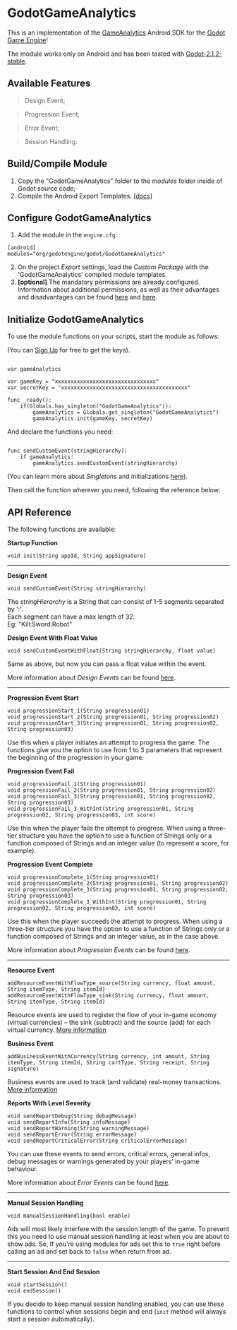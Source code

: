 # GodotGameAnalytics

This is an implementation of the [GameAnalytics](http://www.gameanalytics.com/) Android SDK for the 
[Godot Game Engine](https://godotengine.org)!

The module works only on Android and has been tested with [Godot-2.1.2-stable](https://github.com/godotengine/godot/releases).

## Available Features
> Design Event; 

> Progression Event; 

> Error Event;

> Session Handling.

## Build/Compile Module
1. Copy the "GodotGameAnalytics" folder to the *modules* folder inside of Godot source code;
2. Compile the Android Export Templates. [[docs]](http://docs.godotengine.org/en/stable/reference/compiling_for_android.html)

## Configure GodotGameAnalytics
1. Add the module in the `engine.cfg`:
```
[android]
modules="org/godotengine/godot/GodotGameAnalytics"
```
2. On the project *Export* settings, load the *Custom Package* with the 'GodotGameAnalytics' compiled module templates.
3. **[optional]** The mandatory permissions are already configured. Information about additional permissions, as well as their advantages and disadvantages can be found [here](https://github.com/GameAnalytics/GA-SDK-ANDROID/wiki/Configure-Android-Studio#storage-permissions) and [here](https://github.com/GameAnalytics/GA-SDK-ANDROID/wiki/Configure-Android-Studio#optional-fallback-option-for-identifier-imei).

## Initialize GodotGameAnalytics
To use the module functions on your scripts, start the module as follows: 

(You can [Sign Up](https://go.gameanalytics.com/signup) for free to get the keys).

```GDScript

var gameAnalytics

var gameKey = "xxxxxxxxxxxxxxxxxxxxxxxxxxxxxxxx"
var secretKey = "xxxxxxxxxxxxxxxxxxxxxxxxxxxxxxxxxxxxxxxx"

func _ready():
	if(Globals.has_singleton("GodotGameAnalytics")):
		gameAnalytics = Globals.get_singleton("GodotGameAnalytics")
		gameAnalytics.init(gameKey, secretKey)

```

And declare the functions you need:

```GDScript

func sendCustomEvent(stringHierarchy):
	if gameAnalytics:
		gameAnalytics.sendCustomEvent(stringHierarchy)

```
(You can learn more about *Singletons* and initializations [here](http://docs.godotengine.org/en/stable/tutorials/step_by_step/singletons_autoload.html)). 


Then call the function wherever you need, following the reference below:

## API Reference
The following functions are available:


**Startup Function**

```GDScript
void init(String appId, String appSignature)
```
___

**Design Event**

```GDScript
void sendCustomEvent(String stringHierarchy)
```
The *stringHierarchy* is a String that can consist of 1-5 segments separated by ':'.  
Each segment can have a max length of 32.  
Eg: "Kill:Sword:Robot"  


**Design Event With Float Value**

```GDScript
void sendCustomEventWithFloat(String stringHierarchy, float value)
```
Same as above, but now you can pass a float value within the event. 


More information about *Design Events* can be found [here](http://www.gameanalytics.com/docs/custom-events).

___

**Progression Event Start**

```GDScript
void progressionStart_1(String progression01)
void progressionStart_2(String progression01, String progression02)
void progressionStart_3(String progression01, String progression02, String progression03)
```
Use this when a player initiates an attempt to progress the game. The functions give you the option to use from 1 to 3 parameters that represent the beginning of the progression in your game. 


**Progression Event Fail**

```GDScript
void progressionFail_1(String progression01)
void progressionFail_2(String progression01, String progression02)
void progressionFail_3(String progression01, String progression02, String progression03)
void progressionFail_3_WithInt(String progression01, String progression02, String progression03, int score)
```
Use this when the player fails the attempt to progress. When using a three-tier structure you have the option to use a function of Strings only or a function composed of Strings and an integer value (to represent a score, for example). 


**Progression Event Complete**

```GDScript
void progressionComplete_1(String progression01)
void progressionComplete_2(String progression01, String progression02)
void progressionComplete_3(String progression01, String progression02, String progression03)
void progressionComplete_3_WithInt(String progression01, String progression02, String progression03, int score)
```
Use this when the player succeeds the attempt to progress. When using a three-tier structure you have the option to use a function of Strings only or a function composed of Strings and an integer value, as in the case above. 


More information about *Progression Events* can be found [here](http://www.gameanalytics.com/docs/ga-data).

___

**Resource Event**

```GDScript
addResourceEventWithFlowType_source(String currency, float amount, String itemType, String itemId)
addResourceEventWithFlowType_sink(String currency, float amount, String itemType, String itemId)
```

Resource events are used to register the flow of your in-game economy (virtual currencies) – the sink (subtract) and the source (add) for each virtual currency. [More information](https://gameanalytics.com/docs/item/android-sdk#resource)

**Business Event**

```GDScript
addBusinessEventWithCurrency(String currency, int amount, String itemType, String itemId, String cartType, String receipt, String signature)
```

Business events are used to track (and validate) real-money transactions. [More information](https://gameanalytics.com/docs/item/android-sdk#business)

**Reports With Level Severity**

```GDScript
void sendReportDebug(String debugMessage)
void sendReportInfo(String infoMessage)
void sendReportWarning(String warningMessage)
void sendReportError(String errorMessage)
void sendReportCriticalError(String criticalErrorMessage)
```
You can use these events to send errors, critical errors, general infos, debug messages or warnings generated by your players’ in-game behaviour.


More information about *Error Events* can be found [here](http://www.gameanalytics.com/docs/ga-data).

___

**Manual Session Handling**

```GDScript
void manualSessionHandling(bool enable)
```
Ads will most likely interfere with the session length of the game. To prevent this you need to 
use manual session handling at least when you are about to show ads. So, If you're using modules for ads 
set this to `true` right before calling an ad and set back to `false` when return from ad.

___

**Start Session And End Session**

```GDScript
void startSession()
void endSession()
```
If you decide to keep manual session handling enabled, you can use these functions to control when 
sessions begin and end (`init` method will always start a session automatically).
